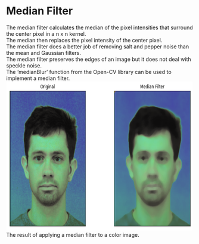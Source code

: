<h1>Median Filter</h1>
The median filter calculates the median of the pixel intensities that surround the center pixel in a n x n kernel.<br>
The median then replaces the pixel intensity of the center pixel.<br>
The median filter does a better job of removing salt and pepper noise than the mean and Gaussian filters. <br>
The median filter preserves the edges of an image but it does not deal with speckle noise.<br>
The ‘medianBlur’ function from the Open-CV library can be used to implement a median filter.
<img src="download.png" alt="The result of applying a median filter to a color image." width="500" height="400">
The result of applying a median filter to a color image.

